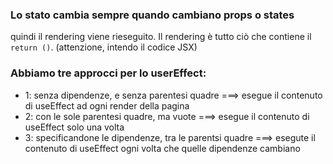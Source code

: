 ### Lo stato cambia sempre quando cambiano props o states

quindi il rendering viene rieseguito. Il rendering è tutto ciò che contiene il `return ()`.
(attenzione, intendo il codice JSX)

### Abbiamo tre approcci per lo userEffect:

- 1: senza dipendenze, e senza parentesi quadre ===> esegue il contenuto di useEffect ad ogni render della pagina
- 2: con le sole parentesi quadre, ma vuote ===> esegue il contenuto di useEffect solo una volta
- 3: specificandone le dipendenze, tra le parentsi quadre ===> esegute il contenuto di useEffect ogni volta che quelle dipendenze cambiano
